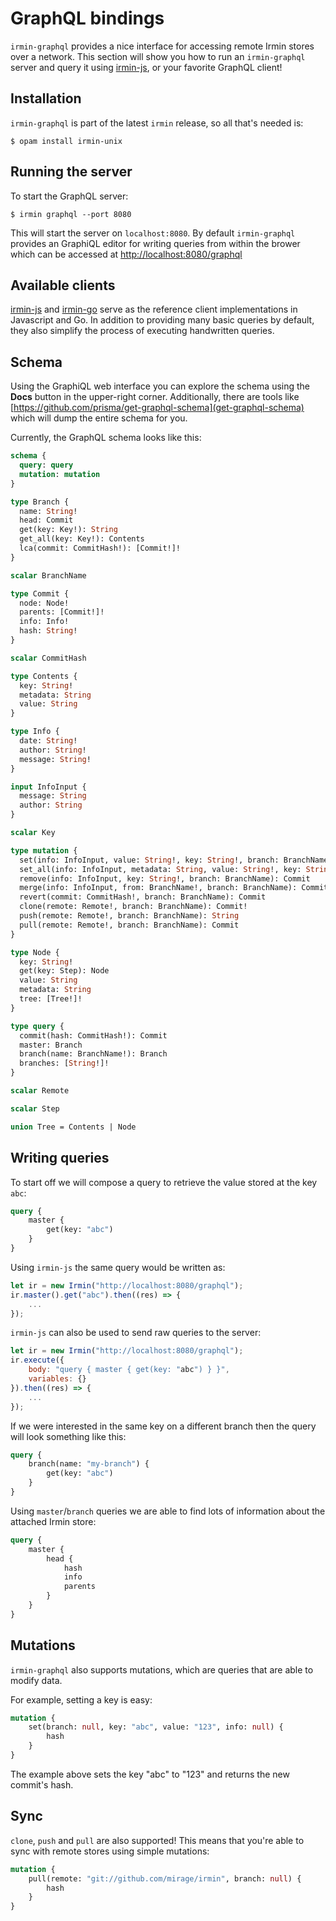 # GraphQL bindings

`irmin-graphql` provides a nice interface for accessing remote Irmin stores over a network. This section will show you how to run an `irmin-graphql` server and query it using [irmin-js](https://github.com/zshipko/irmin-js), or your favorite GraphQL client!

## Installation

`irmin-graphql` is part of the latest `irmin` release, so all that's needed is:

```shell
$ opam install irmin-unix
```

## Running the server

To start the GraphQL server:

```shell
$ irmin graphql --port 8080
```

This will start the server on `localhost:8080`. By default `irmin-graphql` provides an GraphiQL editor for writing queries from within the brower which can be accessed at [http://localhost:8080/graphql](http://localhost:8080/graphql)

## Available clients

[irmin-js](https://github.com/zshipko/irmin-js) and [irmin-go](https://github.com/zshipko/irmin-go) serve as the reference client implementations in Javascript and Go. In addition to providing many basic queries by default, they also simplify the process of executing handwritten queries.

## Schema

Using the GraphiQL web interface you can explore the schema using the **Docs** button in the upper-right corner. Additionally, there are tools like [https://github.com/prisma/get-graphql-schema](get-graphql-schema) which will dump the entire schema for you.

Currently, the GraphQL schema looks like this:

```graphql
schema {
  query: query
  mutation: mutation
}

type Branch {
  name: String!
  head: Commit
  get(key: Key!): String
  get_all(key: Key!): Contents
  lca(commit: CommitHash!): [Commit!]!
}

scalar BranchName

type Commit {
  node: Node!
  parents: [Commit!]!
  info: Info!
  hash: String!
}

scalar CommitHash

type Contents {
  key: String!
  metadata: String
  value: String
}

type Info {
  date: String!
  author: String!
  message: String!
}

input InfoInput {
  message: String
  author: String
}

scalar Key

type mutation {
  set(info: InfoInput, value: String!, key: String!, branch: BranchName): Commit
  set_all(info: InfoInput, metadata: String, value: String!, key: String!, branch: BranchName): Commit
  remove(info: InfoInput, key: String!, branch: BranchName): Commit
  merge(info: InfoInput, from: BranchName!, branch: BranchName): Commit
  revert(commit: CommitHash!, branch: BranchName): Commit
  clone(remote: Remote!, branch: BranchName): Commit!
  push(remote: Remote!, branch: BranchName): String
  pull(remote: Remote!, branch: BranchName): Commit
}

type Node {
  key: String!
  get(key: Step): Node
  value: String
  metadata: String
  tree: [Tree!]!
}

type query {
  commit(hash: CommitHash!): Commit
  master: Branch
  branch(name: BranchName!): Branch
  branches: [String!]!
}

scalar Remote

scalar Step

union Tree = Contents | Node
```

## Writing queries

To start off we will compose a query to retrieve the value stored at the key `abc`:

```graphql
query {
    master {
        get(key: "abc")
    }
}
```

Using `irmin-js` the same query would be written as:

```javascript
let ir = new Irmin("http://localhost:8080/graphql");
ir.master().get("abc").then((res) => {
    ...
});
```

`irmin-js` can also be used to send raw queries to the server:

```javascript
let ir = new Irmin("http://localhost:8080/graphql");
ir.execute({
    body: "query { master { get(key: "abc") } }",
    variables: {}
}).then((res) => {
    ...
});
```

If we were interested in the same key on a different branch then the query will look something like this:

```graphql
query {
    branch(name: "my-branch") {
    	get(key: "abc")
    }
}
```

Using `master`/`branch` queries we are able to find lots of information about the attached Irmin store:

```graphql
query {
    master {
        head {
            hash
            info
            parents
        }
    }
}
```

## Mutations

`irmin-graphql` also supports mutations, which are queries that are able to modify data.

For example, setting a key is easy:

```graphql
mutation {
    set(branch: null, key: "abc", value: "123", info: null) {
        hash
    }
}
```

The example above sets the key "abc" to "123" and returns the new commit's hash.

## Sync

`clone`, `push` and `pull` are also supported! This means that you're able to sync with remote stores using simple mutations:

```graphql
mutation {
    pull(remote: "git://github.com/mirage/irmin", branch: null) {
        hash
    }
}
```

 